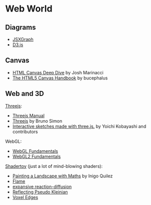# Web World

## Diagrams

- [JSXGraph](https://jsxgraph.uni-bayreuth.de/wp/index.html)
- [D3.js](https://d3js.org/)

## Canvas

- [HTML Canvas Deep Dive](https://joshondesign.com/p/books/canvasdeepdive/title.html) by Josh Marinacci
- [The HTML5 Canvas Handbook](https://bucephalus.org/text/CanvasHandbook/CanvasHandbook.html) by bucephalus

## Web and 3D

[Threejs](https://threejs.org/):
- [Threejs Manual](https://threejs.org/manual/#en/fundamentals)
- [Threejs](https://threejs-journey.com/) by Bruno Simon
- [Interactive sketches made with three.js.](https://github.com/ykob/sketch-threejs) by Yoichi Kobayashi and contributors

WebGL:
- [WebGL Fundamentals](https://webglfundamentals.org/)
- [WebGL2 Fundamentals](https://webgl2fundamentals.org/)

[Shadertoy](https://www.shadertoy.com/) (just a lot of mind-blowing shaders):
- [Painting a Landscape with Maths](https://www.youtube.com/watch?v=BFld4EBO2RE) by Inigo Quilez
- [Flame](https://www.shadertoy.com/view/MdX3zr)
- [expansive reaction-diffusion](https://www.shadertoy.com/view/4dcGW2)
- [Reflecting Pseudo Kleinian](https://www.shadertoy.com/view/ftKSzK)
- [Voxel Edges](https://www.shadertoy.com/view/4dfGzs)
